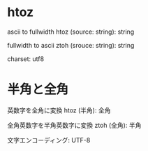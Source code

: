 # htoz
ascii to fullwidth
  htoz (source: string): string
  
fullwidth to ascii
  ztoh (srouce: string): string
  
charset: utf8

# 半角と全角
英数字を全角に変換
  htoz (半角): 全角
  
全角英数字を半角英数字に変換
  ztoh (全角): 半角
  
文字エンコーディング: UTF-8
